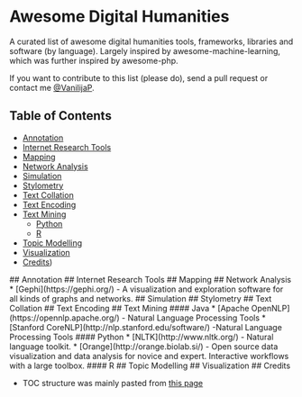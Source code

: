 # Awesome Digital Humanities

A curated list of awesome digital humanities tools, frameworks, libraries and software (by language). Largely inspired by awesome-machine-learning, which was further inspired by awesome-php.

If you want to contribute to this list (please do), send a pull request or contact me [@VanilijaP](https://twitter.com/VanilijaP). 

## Table of Contents

<!-- MarkdownTOC depth=4 -->

- [Annotation](#annotation)
- [Internet Research Tools](#internet-research-tools)
- [Mapping](#mapping)
- [Network Analysis](#network-analysis)
- [Simulation](#simulation)
- [Stylometry](#stylometry)
- [Text Collation](#text-collation)
- [Text Encoding](#text-encoding)
- [Text Mining](#text-mining)
    - [Python](#python)
    - [R](#R)
- [Topic Modelling](#topic-modelling)
- [Visualization](#visualization)
- [Credits](#credits))

<a name="Annotation" />
## Annotation

<a name="Internet Research Tools" />
## Internet Research Tools

<a name="Mapping" />
## Mapping

<a name="Network Analysis" />
## Network Analysis
* [Gephi](https://gephi.org/) - A visualization and exploration software for all kinds of graphs and networks.

<a name="Simulation" />
## Simulation

<a name="Stylometry" />
## Stylometry

<a name="Text Collation" />
## Text Collation

<a name="Text Encoding" />
## Text Encoding

<a name="Text Mining" />
## Text Mining

<a name="Java" />
#### Java
* [Apache OpenNLP](https://opennlp.apache.org/) - Natural Language Processing Tools
* [Stanford CoreNLP](http://nlp.stanford.edu/software/) -Natural Language Processing Tools 

<a name="Python" />
#### Python
* [NLTK](http://www.nltk.org/) - Natural language toolkit.
* [Orange](http://orange.biolab.si/) - Open source data visualization and data analysis for novice and expert. Interactive workflows with a large toolbox.

<a name="R" />
#### R

<a name="Topic Modelling" />
## Topic Modelling

<a name="Visualization" />
## Visualization

<a name="credits" />
## Credits

* TOC structure was mainly pasted from [this page](http://dhresourcesforprojectbuilding.pbworks.com/w/page/69244319/Digital%20Humanities%20Tools)
